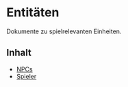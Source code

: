# Entitäten

Dokumente zu spielrelevanten Einheiten.

## Inhalt
- [NPCs](NPCs.md)
- [Spieler](Spieler.md)
